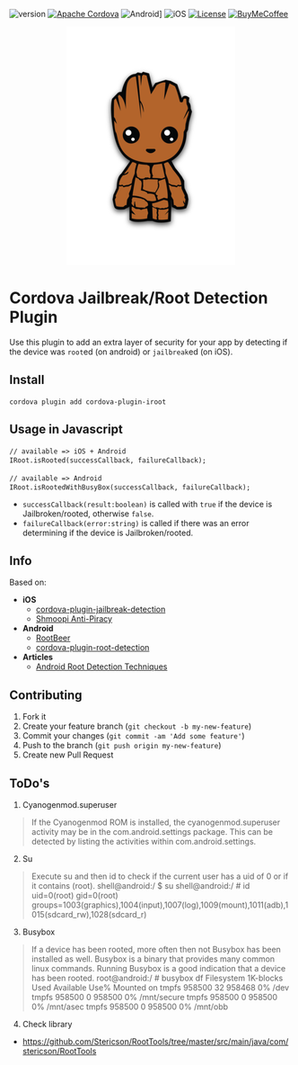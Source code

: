 ![version][version-shield]
[![Apache Cordova][cordova-shield]][cordova-link]
![Android][android-shield]]
![iOS][ios-shield]
[![License][license-shield]](LICENSE)
[![BuyMeCoffee][buymecoffee-shield]][buymecoffee-link]

<p align="center">
  <img src="/assets/logo.png">
</p>

Cordova Jailbreak/Root Detection Plugin
=======================================

Use this plugin to add an extra layer of security for your app by detecting if the device was `root`ed (on android) or `jailbreak`ed (on iOS).

## Install

```
cordova plugin add cordova-plugin-iroot
```

## Usage in Javascript

```
// available => iOS + Android
IRoot.isRooted(successCallback, failureCallback);

// available => Android
IRoot.isRootedWithBusyBox(successCallback, failureCallback);
```

- `successCallback(result:boolean)` is called with `true` if the device is Jailbroken/rooted, otherwise `false`.
- `failureCallback(error:string)` is called if there was an error determining if the device is Jailbroken/rooted.

## Info

Based on:

- **iOS**
  - [cordova-plugin-jailbreak-detection](https://github.com/leecrossley/cordova-plugin-jailbreak-detection)
  - [Shmoopi Anti-Piracy](https://github.com/Shmoopi/AntiPiracy)
- **Android**
  - [RootBeer](https://github.com/scottyab/rootbeer/blob/master/README.md)
  - [cordova-plugin-root-detection](https://github.com/trykovyura/cordova-plugin-root-detection)
- **Articles**
  - [Android Root Detection Techniques](https://blog.netspi.com/android-root-detection-techniques/)

## Contributing

1. Fork it
2. Create your feature branch (`git checkout -b my-new-feature`)
3. Commit your changes (`git commit -am 'Add some feature'`)
4. Push to the branch (`git push origin my-new-feature`)
5. Create new Pull Request

## ToDo's

1. Cyanogenmod.superuser
  > If the Cyanogenmod ROM is installed, the cyanogenmod.superuser activity may be in the com.android.settings package.
  > This can be detected by listing the activities within com.android.settings.
2. Su
  > Execute su and then id to check if the current user has a uid of 0 or if it contains (root).
  > shell@android:/ $ su
  > shell@android:/ # id
  > uid=0(root) gid=0(root) groups=1003(graphics),1004(input),1007(log),1009(mount),1011(adb),1015(sdcard_rw),1028(sdcard_r)
3. Busybox
  > If a device has been rooted, more often then not Busybox has been installed as well.
  > Busybox is a binary that provides many common linux commands. Running Busybox is a good indication that a device has been rooted.
  > root@android:/ # busybox df
  > Filesystem           1K-blocks      Used Available Use% Mounted on
  > tmpfs                   958500        32    958468   0% /dev
  > tmpfs                   958500         0    958500   0% /mnt/secure
  > tmpfs                   958500         0    958500   0% /mnt/asec
  > tmpfs                   958500         0    958500   0% /mnt/obb
4. Check library
  - https://github.com/Stericson/RootTools/tree/master/src/main/java/com/stericson/RootTools

[license-shield]:https://img.shields.io/github/license/WuglyakBolgoink/cordova-plugin-iroot?style=flat
[buymecoffee-link]: https://www.buymeacoffee.com/aesaythx?style=flat
[buymecoffee-shield]: https://img.shields.io/badge/buy%20me%20a%20coffee-donate-yellow.svg?style=flat
[cordova-shield]: https://img.shields.io/badge/apachecordova.svg
[ios-shield]: https://img.shields.io/badge/iOS-success-green.svg
[android-shield]: https://img.shields.io/badge/android-success-green.svg
[cordova-link]: https://cordova.apache.org
[version-shield]: https://img.shields.io/github/package-json/v/WuglyakBolgoink/cordova-plugin-iroot?color=green
